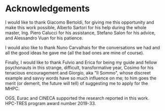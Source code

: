 # Acknowledgements

I would like to thank Giacomo Bertoldi, for giving me this opportunity and make this work possible, Alberto Sartori for his help during the whole master, Ing. Piero Calucci for his assistance, Stefano Salon for his advice, and Alessandro Vuan for his patience.

I would also like to thank Nuno Carvalhais for the conversations we had and all the good ideas he gave me (all the bad ones are mine of course).

Finally, I would like to thank Fulvio and Erica for being my guide and fellow psychonauts in this strange, difficult, transformative year, Cosimo for his tenacious encouragement and Giorgio, aka "Il Sommo", whose discreet example and savvy words have so much influence on me; to him goes the merit (or demerit, the future will tell) of suggesting me to apply for the MHPC.

OGS, Eurac and CINECA supported the research reported in this work. HPC-TRES program award number 2019-33.
